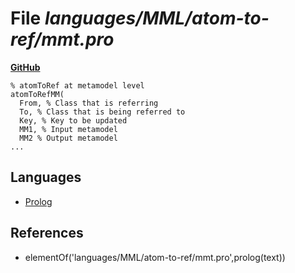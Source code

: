 # File _languages/MML/atom-to-ref/mmt.pro_
**[GitHub](https://github.com/softlang/yas/blob/master/languages/MML/atom-to-ref/mmt.pro)**
```
% atomToRef at metamodel level
atomToRefMM(
  From, % Class that is referring
  To, % Class that is being referred to
  Key, % Key to be updated
  MM1, % Input metamodel
  MM2 % Output metamodel
...
```

## Languages
* [Prolog](../languages/Prolog.md)

## References
* elementOf('languages/MML/atom-to-ref/mmt.pro',prolog(text))
